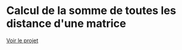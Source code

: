 # Calcul de la somme de toutes les distance d'une matrice

[Voir le projet](https://antscloud.github.io/integral.html)